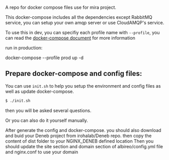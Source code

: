 A repo for docker compose files use for mira project.

This docker-compose includes all the dependencies except RabbitMQ service, you can setup your own amqp server or use CloudAMQP's service.

To use this in dev, you can specifiy each profile name with `--profile`, you can read the [docker-compose document](https://docs.docker.com/compose/profiles/) for more information

run in production:

docker-compose --profile prod up -d

## Prepare docker-compose and config files:
You can use `init.sh` to help you setup the environment and config files as well as update docker-compose.
```bash
$ ./init.sh
```
then you will be asked several questions.

Or you can also do it yourself manually.

After generate the config and docker-compose. you should also download and buid your Deneb project
from irohalab/Deneb repo. then copy the content of dist folder to your NGINX_DENEB defined location
Then you should update the site section and domain section of albireo/config.yml file and nginx.conf to use your domain